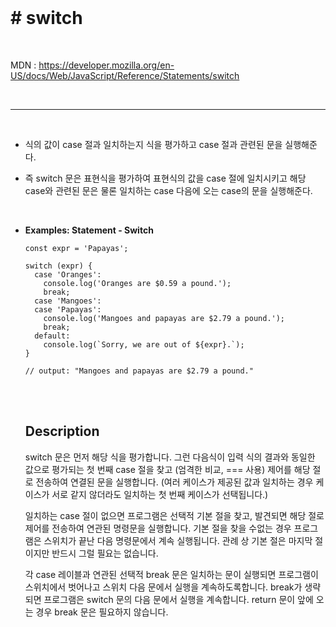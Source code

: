 <br>

# # switch

<br>

MDN : https://developer.mozilla.org/en-US/docs/Web/JavaScript/Reference/Statements/switch

<br>

---

<br>

- 식의 값이 case 절과 일치하는지 식을 평가하고 case 절과 관련된 문을 실행해준다.

- 즉 switch 문은 표현식을 평가하여 표현식의 값을 case 절에 일치시키고 해당 case와 관련된 문은 물론 일치하는 case 다음에 오는 case의 문을 실행해준다.

<br>

- **Examples: Statement - Switch**

  ```
  const expr = 'Papayas';

  switch (expr) {
    case 'Oranges':
      console.log('Oranges are $0.59 a pound.');
      break;
    case 'Mangoes':
    case 'Papayas':
      console.log('Mangoes and papayas are $2.79 a pound.');
      break;
    default:
      console.log(`Sorry, we are out of ${expr}.`);
  }

  // output: "Mangoes and papayas are $2.79 a pound."
  ```

  <br>
  <br>

  ## Description

  switch 문은 먼저 해당 식을 평가합니다. 그런 다음식이 입력 식의 결과와 동일한 값으로 평가되는 첫 번째 case 절을 ​​찾고 (엄격한 비교, === 사용) 제어를 해당 절로 전송하여 연결된 문을 실행합니다. (여러 케이스가 제공된 값과 일치하는 경우 케이스가 서로 같지 않더라도 일치하는 첫 번째 케이스가 선택됩니다.)

  일치하는 case 절이 없으면 프로그램은 선택적 기본 절을 찾고, 발견되면 해당 절로 제어를 전송하여 연관된 명령문을 실행합니다. 기본 절을 찾을 수없는 경우 프로그램은 스위치가 끝난 다음 명령문에서 계속 실행됩니다. 관례 상 기본 절은 마지막 절이지만 반드시 그럴 필요는 없습니다.

  각 case 레이블과 연관된 선택적 break 문은 일치하는 문이 실행되면 프로그램이 스위치에서 벗어나고 스위치 다음 문에서 실행을 계속하도록합니다. break가 생략되면 프로그램은 switch 문의 다음 문에서 실행을 계속합니다. return 문이 앞에 오는 경우 break 문은 필요하지 않습니다.
